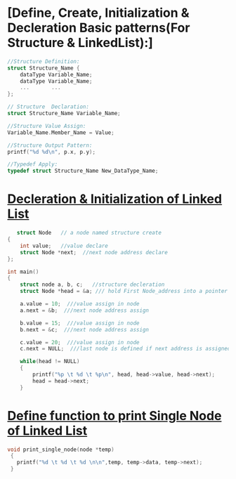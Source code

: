 # [Define, Create, Initialization & Decleration Basic patterns(For Structure & LinkedList):]
```c
//Structure Definition:
struct Structure_Name {
    dataType Variable_Name;
    dataType Variable_Name;
    ...       ...
};

// Structure  Declaration:
struct Structure_Name Variable_Name;

//Structure Value Assign:
Variable_Name.Member_Name = Value;

//Structure Output Pattern:
printf("%d %d\n", p.x, p.y);

//Typedef Apply:
typedef struct Structure_Name New_DataType_Name;
```

# [Decleration & Initialization of Linked List](https://github.com/1915002517/cse214/blob/main/Problem%20Set%2006/01.c)
```c
   struct Node   // a node named structure create
{
    int value;   //value declare
    struct Node *next;  //next node address declare
};

int main()
{
    struct node a, b, c;   //structure decleration
    struct Node *head = &a; /// hold First Node_address into a pointer named head for accessing

    a.value = 10;  ///value assign in node
    a.next = &b;  ///next node address assign 

    b.value = 15;  ///value assign in node
    b.next = &c;  ///next node address assign 

    c.value = 20;  ///value assign in node
    c.next = NULL;  ///last node is defined if next address is assigned with NULL.

    while(head != NULL)
    {
        printf("%p \t %d \t %p\n", head, head->value, head->next);
        head = head->next;
    }
  ```
# [Define function to print Single Node of Linked List](https://github.com/1915002517/cse214/blob/main/Problem%20Set%2006/02.c)
```c
void print_single_node(node *temp)
 {
   printf("%d \t %d \t %d \n\n",temp, temp->data, temp->next);
 }
 ```
